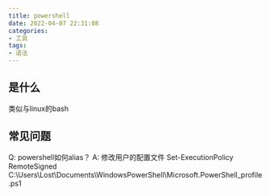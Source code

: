 ```yaml
---
title: powershell
date: 2022-04-07 22:31:08
categories:
- 工具
tags:
- 语法
---
```



## 是什么
类似与linux的bash

## 常见问题

Q: powershell如何alias？
A: 修改用户的配置文件
    Set-ExecutionPolicy RemoteSigned
    C:\Users\Lost\Documents\WindowsPowerShell\Microsoft.PowerShell_profile.ps1

